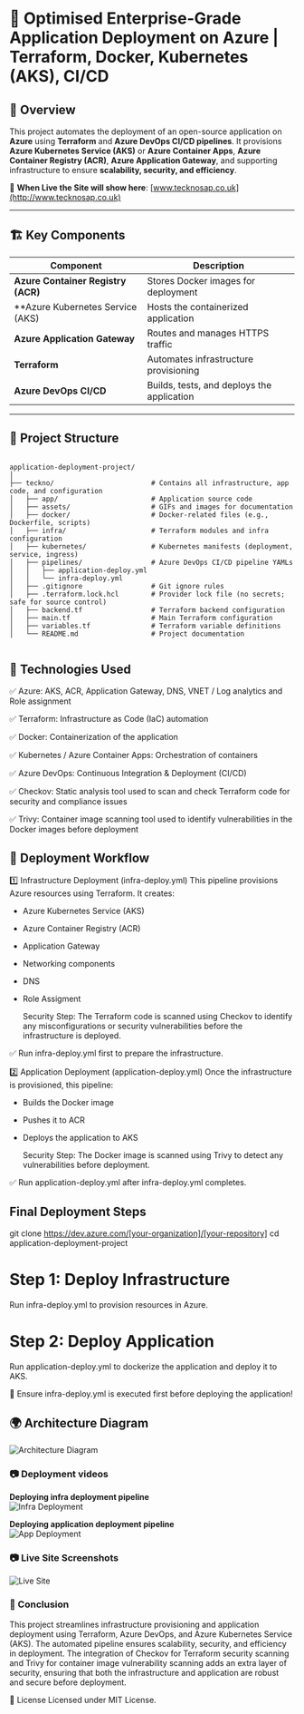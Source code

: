 # 🚀 **Optimised Enterprise-Grade Application Deployment on Azure | Terraform, Docker, Kubernetes (AKS), CI/CD**

## 📌 **Overview**  
This project automates the deployment of an open-source application on **Azure** using **Terraform** and **Azure DevOps CI/CD pipelines**. It provisions **Azure Kubernetes Service (AKS)** or **Azure Container Apps**, **Azure Container Registry (ACR)**, **Azure Application Gateway**, and supporting infrastructure to ensure **scalability, security, and efficiency**.

🔹 **When Live the Site will show here**: [www.tecknosap.co.uk](http://www.tecknosap.co.uk)  

---

## 🏗 **Key Components**  
| Component | Description |
|-----------|------------|
| **Azure Container Registry (ACR)** | Stores Docker images for deployment |
| **Azure Kubernetes Service (AKS)   | Hosts the containerized application |
| **Azure Application Gateway**      | Routes and manages HTTPS traffic |
| **Terraform**                      | Automates infrastructure provisioning |
| **Azure DevOps CI/CD**             | Builds, tests, and deploys the application |

---

## 📂 **Project Structure**  
```plaintext

application-deployment-project/
│
├── teckno/                        # Contains all infrastructure, app code, and configuration
│   ├── app/                       # Application source code
│   ├── assets/                    # GIFs and images for documentation
│   ├── docker/                    # Docker-related files (e.g., Dockerfile, scripts)
│   ├── infra/                     # Terraform modules and infra configuration
│   ├── kubernetes/                # Kubernetes manifests (deployment, service, ingress)
│   ├── pipelines/                 # Azure DevOps CI/CD pipeline YAMLs
│   │   ├── application-deploy.yml
│   │   └── infra-deploy.yml
│   ├── .gitignore                 # Git ignore rules
│   ├── .terraform.lock.hcl        # Provider lock file (no secrets; safe for source control)
│   ├── backend.tf                 # Terraform backend configuration
│   ├── main.tf                    # Main Terraform configuration
│   ├── variables.tf               # Terraform variable definitions
│   └── README.md                  # Project documentation


````

## 🔧 Technologies Used

✅ Azure: AKS, ACR, Application Gateway, DNS, VNET / Log analytics and Role assignment

✅ Terraform: Infrastructure as Code (IaC) automation

✅ Docker: Containerization of the application

✅ Kubernetes / Azure Container Apps: Orchestration of containers

✅ Azure DevOps: Continuous Integration & Deployment (CI/CD)

✅ Checkov: Static analysis tool used to scan and check Terraform code for security and compliance issues

✅ Trivy: Container image scanning tool used to identify vulnerabilities in the Docker images before deployment

## 🚀 Deployment Workflow
1️⃣ Infrastructure Deployment (infra-deploy.yml)
This pipeline provisions Azure resources using Terraform. It creates:
- Azure Kubernetes Service (AKS)
- Azure Container Registry (ACR)
- Application Gateway
- Networking components
- DNS
- Role Assigment

  Security Step: The Terraform code is scanned using Checkov to identify any misconfigurations or security vulnerabilities before the infrastructure is deployed.

✅ Run infra-deploy.yml first to prepare the infrastructure.


2️⃣ Application Deployment (application-deploy.yml)
Once the infrastructure is provisioned, this pipeline:
- Builds the Docker image
- Pushes it to ACR
- Deploys the application to AKS

  Security Step: The Docker image is scanned using Trivy to detect any vulnerabilities before deployment.

✅ Run application-deploy.yml after infra-deploy.yml completes.

## Final Deployment Steps
git clone https://dev.azure.com/[your-organization]/[your-repository]
cd application-deployment-project
# Step 1: Deploy Infrastructure
Run infra-deploy.yml to provision resources in Azure.

# Step 2: Deploy Application
Run application-deploy.yml to dockerize the application and deploy it to AKS.

📌 Ensure infra-deploy.yml is executed first before deploying the application!

## 🌍 Architecture Diagram
![Architecture Diagram](./assets/aks.gif)

### 📷 Deployment videos  
**Deploying infra deployment pipeline**  
![Infra Deployment](./assets/infra-deployment.gif)

**Deploying application deployment pipeline**  
![App Deployment](./assets/application-deployment.gif)

### 📷 Live Site Screenshots
![Live Site](./assets/tecknosap.gif)


### 🏁 Conclusion
This project streamlines infrastructure provisioning and application deployment using Terraform, Azure DevOps, and Azure Kubernetes Service (AKS). The automated pipeline ensures scalability, security, and efficiency in deployment. The integration of Checkov for Terraform security scanning and Trivy for container image vulnerability scanning adds an extra layer of security, ensuring that both the infrastructure and application are robust and secure before deployment.

📜 License
Licensed under MIT License.

